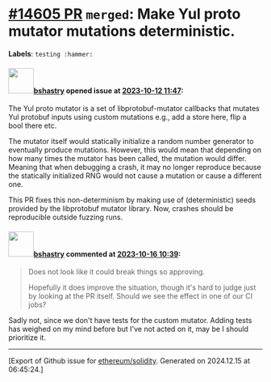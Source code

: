# [\#14605 PR](https://github.com/ethereum/solidity/pull/14605) `merged`: Make Yul proto mutator mutations deterministic.
**Labels**: `testing :hammer:`


#### <img src="https://avatars.githubusercontent.com/u/2388185?v=4" width="50">[bshastry](https://github.com/bshastry) opened issue at [2023-10-12 11:47](https://github.com/ethereum/solidity/pull/14605):

The Yul proto mutator is a set of libprotobuf-mutator callbacks that mutates Yul protobuf inputs using custom mutations e.g., add a store here, flip a bool there etc.

The mutator itself would statically initialize a random number generator to eventually produce mutations. However, this would mean that depending on how many times the mutator has been called, the mutation would differ. Meaning that when debugging a crash, it may no longer reproduce because the statically initialized RNG would not cause a mutation or cause a different one.

This PR fixes this non-determinism by making use of (deterministic) seeds provided by the libprotobuf mutator library. Now, crashes should be reproducible outside fuzzing runs.

#### <img src="https://avatars.githubusercontent.com/u/2388185?v=4" width="50">[bshastry](https://github.com/bshastry) commented at [2023-10-16 10:39](https://github.com/ethereum/solidity/pull/14605#issuecomment-1764194155):

> Does not look like it could break things so approving.
> 
> Hopefully it does improve the situation, though it's hard to judge just by looking at the PR itself. Should we see the effect in one of our CI jobs?

Sadly not, since we don't have tests for the custom mutator. Adding tests has weighed on my mind before but I've not acted on it, may be I should prioritize it.


-------------------------------------------------------------------------------



[Export of Github issue for [ethereum/solidity](https://github.com/ethereum/solidity). Generated on 2024.12.15 at 06:45:24.]
